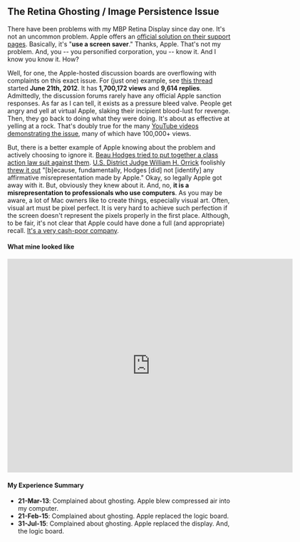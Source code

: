 The Retina Ghosting / Image Persistence Issue
---
There have been problems with my MBP Retina Display since day one. It's not an uncommon problem.  Apple offers an [official solution on their support pages](https://support.apple.com/en-us/HT202580). Basically, it's "**use a screen saver**." Thanks, Apple. That's not my problem. And, you -- you personified corporation, you -- know it. And I know you know it. How?

Well, for one, the Apple-hosted discussion boards are overflowing with complaints on this exact issue. For (just one) example, see [this thread](https://discussions.apple.com/thread/4034848?start=15) started **June 21th, 2012**. It has **1,700,172 views** and **9,614 replies**. Admittedly, the discussion forums rarely have any official Apple sanction responses. As far as I can tell, it exists as a pressure bleed valve. People get angry and yell at virtual Apple, slaking their incipient blood-lust for revenge. Then, they go back to doing what they were doing. It's about as effective at yelling at a rock. That's doubly true for the many [YouTube videos demonstrating the issue](https://www.youtube.com/results?search_query=mbp+retina+ghosting&search_sort=video_view_count), many of which have 100,000+ views.

But, there is a better example of Apple knowing about the problem and actively choosing to ignore it. [Beau Hodges tried to put together a class action law suit against them](http://arstechnica.com/apple/2013/03/apple-hit-with-class-action-lawsuit-over-defective-retina-displays/). [U.S. District Judge William H. Orrick](https://en.wikipedia.org/wiki/William_H._Orrick_III) foolishly [threw it out](http://topclassactions.com/lawsuit-settlements/lawsuit-news/4749-judge-dismisses-macbook-retina-display-class-action-lawsuit/) "[b]ecause, fundamentally, Hodges [did] not [identify] any affirmative misrepresentation made by Apple." Okay, so legally Apple got away with it. But, obviously they knew about it. And, no, **it is a misrepresentation to professionals who use computers**. As you may be aware, a lot of Mac owners like to create things, especially visual art. Often, visual art must be pixel perfect. It is very hard to achieve such perfection if the screen doesn't represent the pixels properly in the first place. Although, to be fair, it's not clear that Apple could have done a full (and appropriate) recall. [It's a very cash-poor company](http://techcrunch.com/2015/07/21/apple-now-has-203-billion-in-cash-on-hand/#.owio6q:vO3h).

#### What mine looked like

<div class="video"><iframe width="640" height="480" src="https://www.youtube.com/embed/3CSaf7ifcLM?rel=0" frameborder="0" allowfullscreen></iframe></div>

#### My Experience Summary

- **21-Mar-13**: Complained about ghosting. Apple blew compressed air into my computer.
- **21-Feb-15**: Complained about ghosting. Apple replaced the logic board.
- **31-Jul-15**: Complained about ghosting. Apple replaced the display. And, the logic board.
